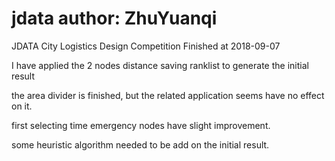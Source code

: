 # jdata author: ZhuYuanqi
JDATA City Logistics Design Competition
Finished at 2018-09-07

I have applied the 2 nodes distance saving ranklist to generate the initial result

the area divider is finished, but the related application seems have no effect on it.

first selecting time emergency nodes have slight improvement.

some heuristic algorithm needed to be add on the initial result.
